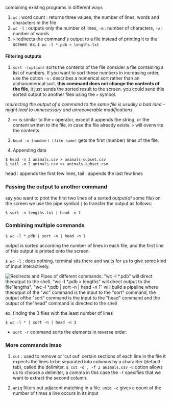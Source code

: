 
combining existing programs in different ways

1. `wc` : word count : returns three values, the number of lines, words and characters in the file
2. `wc -l` : outputs only the number of lines, `-m` : number of characters, `-w` : number of words
3. `>` redirects the command's output to a file instead of printing it to the screen.
	ex. `$ wc -l *.pdb > lengths.txt`

#### Filtering outputs

1. `sort -(option)` sorts the contents of the file
	consider a file containing a list of numbers. If you want to sort these numbers in increasing order, use the option `-n` : describes a numerical sort rather than an alphanumerical sort. **this command does not change the contents of the file**, it just sends the sorted result to the screen.
you could send this sorted output to another files using the `>`  symbol.

*redirecting the output of a command to the same file is usually a bad idea - might lead to unnecessary and unrecoverable modifications*


2. `>>` is similar to the `>` operator, except it appends the string, or the content written to the file, in case the file already exists. `>` will overwrite the contents


3. `head -n (number) [file name]` gets the first (number) lines of the file.

4. Appending data
```
$ head -n 3 animals.csv > animals-subset.csv
$ tail -n 2 animals.csv >> animals-subset.csv
```
 head : appends the first few lines,
 tail : appends the last few lines

### Passing the output to another command

say you want to print the first two lines of a sorted output(of some file) on the screen
we use the pipe symbol `|`  to transfer the output as follows:
```
$ sort -n lengths.txt | head -n 1
```

### Combining multiple commands

`$ wc -l *.pdb | sort -n | head -n 1`

output is sorted according the number of lines in each file, and the first line of this output is printed onto the screen.

`$ wc -l` : does nothing, terminal sits there and waits for us to give some kind of input interactively.

![Redirects and Pipes of different commands: "wc -l *.pdb" will direct theoutput to the shell. "wc -l *.pdb > lengths" will direct output to the file"lengths". "wc -l *.pdb | sort -n | head -n 1" will build a pipeline where theoutput of the "wc" command is the input to the "sort" command, the output ofthe "sort" command is the input to the "head" command and the output of the"head" command is directed to the shell](https://swcarpentry.github.io/shell-novice/fig/redirects-and-pipes.svg)

ex. finding the 3 files with the least number of lines

`$ wc -l * | sort -n | head -n 3 `

- `sort -r` command sorts the elements in reverse order.


### More commands lmao

1. `cut` : used to remove or 'cut out' certain sections of each line in the file
	it expects the lines to be separated into columns by a character (default : tab), called the delimiter.
	`$ cut -d , -f 2 animals.csv`
	`-d` option allows us to choose a delimiter, a comma in this case
	the `-f` specifies that we want to extract the second column.
	 
2. `uniq` filters out adjacent matching in a file.
	`uniq -c`  gives a count of the number of times a line occurs in its input
